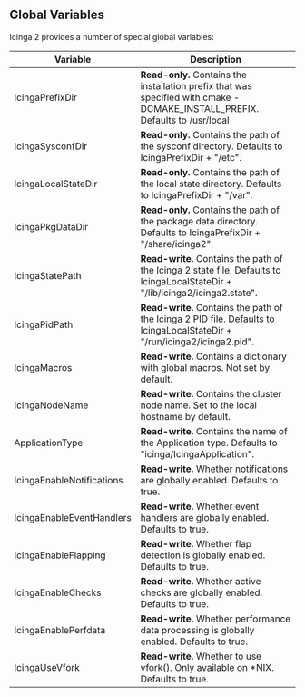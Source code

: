 ## <a id="global-variables"></a> Global Variables

Icinga 2 provides a number of special global variables:

Variable                  |Description
--------------------------|-------------------
IcingaPrefixDir           |**Read-only.** Contains the installation prefix that was specified with cmake -DCMAKE_INSTALL_PREFIX. Defaults to /usr/local
IcingaSysconfDir          |**Read-only.** Contains the path of the sysconf directory. Defaults to IcingaPrefixDir + "/etc".
IcingaLocalStateDir       |**Read-only.** Contains the path of the local state directory. Defaults to IcingaPrefixDir + "/var".
IcingaPkgDataDir          |**Read-only.** Contains the path of the package data directory. Defaults to IcingaPrefixDir + "/share/icinga2".
IcingaStatePath           |**Read-write.** Contains the path of the Icinga 2 state file. Defaults to IcingaLocalStateDir + "/lib/icinga2/icinga2.state".
IcingaPidPath             |**Read-write.** Contains the path of the Icinga 2 PID file. Defaults to IcingaLocalStateDir + "/run/icinga2/icinga2.pid".
IcingaMacros              |**Read-write.** Contains a dictionary with global macros. Not set by default.
IcingaNodeName            |**Read-write.** Contains the cluster node name. Set to the local hostname by default.
ApplicationType           |**Read-write.** Contains the name of the Application type. Defaults to "icinga/IcingaApplication".
IcingaEnableNotifications |**Read-write.** Whether notifications are globally enabled. Defaults to true.
IcingaEnableEventHandlers |**Read-write.** Whether event handlers are globally enabled. Defaults to true.
IcingaEnableFlapping      |**Read-write.** Whether flap detection is globally enabled. Defaults to true.
IcingaEnableChecks        |**Read-write.** Whether active checks are globally enabled. Defaults to true.
IcingaEnablePerfdata      |**Read-write.** Whether performance data processing is globally enabled. Defaults to true.
IcingaUseVfork            |**Read-write.** Whether to use vfork(). Only available on *NIX. Defaults to true.

